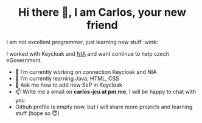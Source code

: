 
<h1 align="center"> Hi there 👋, I am Carlos, your new friend</h1>
<p> I am not excellent programmer, just learning new stuff :wink: </p>
<p> I worked with Keycloak and <a href="https://www.eidentita.cz/Home">NIA</a> and want continue to help czech eGovernment. </p>

- 🔭 I’m currently working on connection Keycloak and NIA
- 🌱 I’m currently learning Java, HTML, CSS
- 💬 Ask me how to add new SeP in Keycloak
- 📫 Write me a email on **carlos-jcu at pm.me**, I will be happy to chat with you
- Github profile is empty now, but I will share more projects and learning stuff (hope so  :innocent:)
